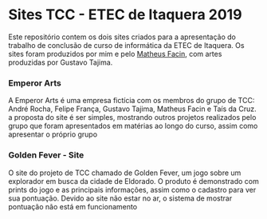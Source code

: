 # Sites TCC - ETEC de Itaquera 2019

Este repositório contem os dois sites criados para a apresentação do trabalho de conclusão de curso de informática da ETEC de Itaquera.
Os sites foram produzidos por mim e pelo [Matheus Facin](https://github.com/mfacin), com artes produzidas por Gustavo Tajima.

### Emperor Arts

A Emperor Arts é uma empresa fictícia com os membros do grupo de TCC: André Rocha, Felipe França, Gustavo Tajima, Matheus Facin e Taís da Cruz.
a proposta do site é ser simples, mostrando outros projetos realizados pelo grupo que foram apresentados em matérias ao longo do curso, assim como apresentar o próprio grupo

### Golden Fever - Site

O site do projeto de TCC chamado de Golden Fever, um jogo sobre um explorador em busca da cidade de Eldorado.
O produto é demonstrado com prints do jogo e as principais informações, assim como o cadastro para ver sua pontuação. Devido ao site não estar no ar, o sistema de mostrar pontuação não está em funcionamento
